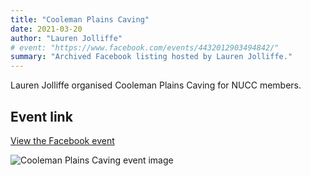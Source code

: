 ```yaml
---
title: "Cooleman Plains Caving"
date: 2021-03-20
author: "Lauren Jolliffe"
# event: "https://www.facebook.com/events/4432012903494842/"
summary: "Archived Facebook listing hosted by Lauren Jolliffe."
---
```

Lauren Jolliffe organised Cooleman Plains Caving for NUCC members.

## Event link

[View the Facebook event](https://www.facebook.com/events/4432012903494842/)

![Cooleman Plains Caving event image](/trip/event-images/20210320_cooleman_plains_caving.jpg)

